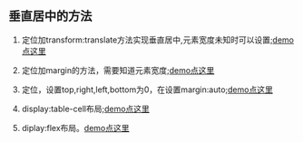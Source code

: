 

## 垂直居中的方法

1. 定位加transform:translate方法实现垂直居中,元素宽度未知时可以设置;[demo点这里](https://github.com/licongwen/JsFoundation/blob/master/demo/centervertical.html)

2. 定位加margin的方法，需要知道元素宽度;[demo点这里](https://github.com/licongwen/JsFoundation/blob/master/demo/centervertical.html)

3. 定位，设置top,right,left,bottom为0，在设置margin:auto;[demo点这里](https://github.com/licongwen/JsFoundation/blob/master/demo/centervertical.html)

4. display:table-cell布局;[demo点这里](https://github.com/licongwen/JsFoundation/blob/master/demo/centervertical.html)

5. diplay:flex布局。[demo点这里](https://github.com/licongwen/JsFoundation/blob/master/demo/centervertical.html)

